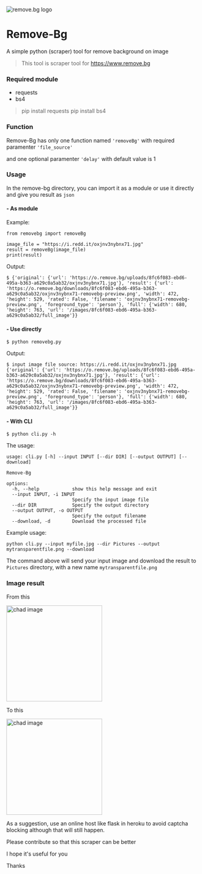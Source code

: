 ![remove.bg logo](https://static.remove.bg/remove-bg-web/726c8211ef4fdb5ce44accdf843f9bab4d2a356a/assets/logo-nav-9c62b7e3f4c43480bcd12867907e1fb4525f57535be412bbd59fd4c6466bfd40.svg)
# Remove-Bg
A simple python (scraper) tool for remove background on image

> This tool is scraper tool for https://www.remove.bg

### Required module
* requests
* bs4

> pip install requests
> pip install bs4

### Function
Remove-Bg has only one function named `'removeBg'`
with required paramenter `'file_source'`

and one optional paramenter `'delay'` with default value is 1

### Usage
In the remove-bg directory, you can import it as a module or use it directly and give you result as `json`
#### - As module
Example:
```
from removebg import removeBg

image_file = "https://i.redd.it/oxjnv3nybnx71.jpg"
result = removeBg(image_file)
print(result)
```
Output:
```
$ {'original': {'url': 'https://o.remove.bg/uploads/8fc6f083-ebd6-495a-b363-a629c0a5ab32/oxjnv3nybnx71.jpg'}, 'result': {'url': 'https://o.remove.bg/downloads/8fc6f083-ebd6-495a-b363-a629c0a5ab32/oxjnv3nybnx71-removebg-preview.png', 'width': 472, 'height': 529, 'rated': False, 'filename': 'oxjnv3nybnx71-removebg-preview.png', 'foreground_type': 'person'}, 'full': {'width': 680, 'height': 763, 'url': '/images/8fc6f083-ebd6-495a-b363-a629c0a5ab32/full_image'}}
```

#### - Use directly

`$ python removebg.py`

Output:
```
$ input image file source: https://i.redd.it/oxjnv3nybnx71.jpg
{'original': {'url': 'https://o.remove.bg/uploads/8fc6f083-ebd6-495a-b363-a629c0a5ab32/oxjnv3nybnx71.jpg'}, 'result': {'url': 'https://o.remove.bg/downloads/8fc6f083-ebd6-495a-b363-a629c0a5ab32/oxjnv3nybnx71-removebg-preview.png', 'width': 472, 'height': 529, 'rated': False, 'filename': 'oxjnv3nybnx71-removebg-preview.png', 'foreground_type': 'person'}, 'full': {'width': 680, 'height': 763, 'url': '/images/8fc6f083-ebd6-495a-b363-a629c0a5ab32/full_image'}}
```

#### - With CLI

`$ python cli.py -h`

The usage:

```
usage: cli.py [-h] --input INPUT [--dir DIR] [--output OUTPUT] [--download]

Remove-Bg

options:
  -h, --help            show this help message and exit
  --input INPUT, -i INPUT
                        Specify the input image file
  --dir DIR             Specify the output directory
  --output OUTPUT, -o OUTPUT
                        Specify the output filename
  --download, -d        Download the processed file
```

Example usage:

`python cli.py --input myfile.jpg --dir Pictures --output mytransparentfile.png --download`

The command above will send your input image and download the result to `Pictures` directory, with a new name `mytransparentfile.png`

### Image result
From this

<img alt="chad image" src="https://i.redd.it/oxjnv3nybnx71.jpg" width="250">

To this

<img alt="chad image" src="https://o.remove.bg/downloads/8fc6f083-ebd6-495a-b363-a629c0a5ab32/oxjnv3nybnx71-removebg-preview.png" width="250">


As a suggestion, use an online host like flask in heroku to avoid captcha blocking although that will still happen.


Please contribute so that this scraper can be better

I hope it's useful for you

Thanks
